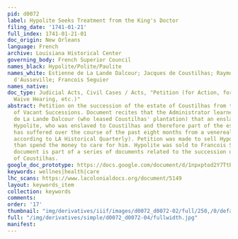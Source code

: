```yaml
---
pid: d0072
label: Hypolite Seeks Treatment from the King's Doctor
filing_date: '1741-01-21'
full_index: 1741-01-21-01
doc_origin: New Orleans
language: French
archive: Louisiana Historical Center
governing_body: French Superior Council
names_black: Hypolite/Polite/Paulite
names_white: Estienne de La Lande Dalcour; Jacques de Coustilhas; Raymond Amyault
  d'Ausseville; Francois Seguier
names_native:
doc_type: Judicial Acts, Civil Cases / Acts, "Petition (for Action, for Hearing, to
  Waive Hearing, etc.)"
abstract: Petition on the succession of the estate of Coustilhas from the Administrator
  of Vacant Successions. Document recites that the Administrator learned from Estienne
  de La Lande Dalcour (who leased Coustilhas' plantation) that an enslaved man named
  Hypolite, who was enslaved to Coustilhas and therefore part of the estate in question,
  has suffered over the course of the past eight months from a venereal disease (syphilis?
  according to LA Historical Quarterly). Petition was made to sell Hypolite rather
  than spend the money to care for him. Hypolite was sold to Francois Seguier. This
  document is part of a series of documents related to the succession of the estate
  of Coustilhas.
google_doc_prototype: https://docs.google.com/document/d/1npxptod2Y7TtR5BH7y4ZvoK6CsHYLzlls_NTpmeSQ7s/edit?usp=sharing
keywords: wellnes|health|care
lhc_scans: https://www.lacolonialdocs.org/document/5149
layout: keywords_item
collection: keywords
comments:
order: '17'
thumbnail: "img/derivatives/iiif/images/d0072_d0072-02/full/250,/0/default.jpg"
full: "/img/derivatives/simple/d0072_d0072-04/fullwidth.jpg"
manifest:
---
```

